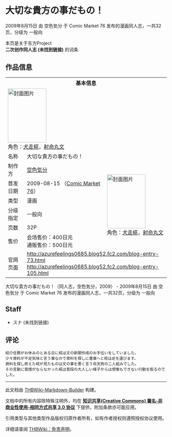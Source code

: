 # 大切な貴方の事だもの！

<!-- source html: G:\repos\THBWiki-Markdown-Builder\THBWikiMarkdown\Temp\main\8\86\ns0%3A%E5%A4%A7%E5%88%87%E3%81%AA%E8%B2%B4%E6%96%B9%E3%81%AE%E4%BA%8B%E3%81%A0%E3%82%82%E3%81%AE%EF%BC%81.html -->

2009年8月15日 由 空色気分 于 Comic Market 76 发布的漫画同人志，一共32页，分级为 一般向

本页是关于东方Project  
 **二次创作同人志 (未找到链接)** 的词条

## 作品信息

<table><tbody><tr><th colspan="3">基本信息</th></tr><tr><td class="cover-artwork-mobile" colspan="2"><a href="./文件-大切な貴方の事だもの！封面.png.md" class="image" title="封面图片"><img alt="封面图片" src="https://upload.thwiki.cc/thumb/c/c1/%E5%A4%A7%E5%88%87%E3%81%AA%E8%B2%B4%E6%96%B9%E3%81%AE%E4%BA%8B%E3%81%A0%E3%82%82%E3%81%AE%EF%BC%81%E5%B0%81%E9%9D%A2.png/120px-%E5%A4%A7%E5%88%87%E3%81%AA%E8%B2%B4%E6%96%B9%E3%81%AE%E4%BA%8B%E3%81%A0%E3%82%82%E3%81%AE%EF%BC%81%E5%B0%81%E9%9D%A2.png" decoding="async" loading="lazy" width="120" height="168" srcset="https://upload.thwiki.cc/thumb/c/c1/%E5%A4%A7%E5%88%87%E3%81%AA%E8%B2%B4%E6%96%B9%E3%81%AE%E4%BA%8B%E3%81%A0%E3%82%82%E3%81%AE%EF%BC%81%E5%B0%81%E9%9D%A2.png/180px-%E5%A4%A7%E5%88%87%E3%81%AA%E8%B2%B4%E6%96%B9%E3%81%AE%E4%BA%8B%E3%81%A0%E3%82%82%E3%81%AE%EF%BC%81%E5%B0%81%E9%9D%A2.png 1.5x, https://upload.thwiki.cc/thumb/c/c1/%E5%A4%A7%E5%88%87%E3%81%AA%E8%B2%B4%E6%96%B9%E3%81%AE%E4%BA%8B%E3%81%A0%E3%82%82%E3%81%AE%EF%BC%81%E5%B0%81%E9%9D%A2.png/240px-%E5%A4%A7%E5%88%87%E3%81%AA%E8%B2%B4%E6%96%B9%E3%81%AE%E4%BA%8B%E3%81%A0%E3%82%82%E3%81%AE%EF%BC%81%E5%B0%81%E9%9D%A2.png 2x" data-file-width="500" data-file-height="700"></a><div class="cover-char">角色：<a href="./犬走椛.md" title="犬走椛">犬走椛</a>，<a href="./射命丸文.md" title="射命丸文">射命丸文</a></div></td>
</tr><tr><td class="label">名称</td><td colspan="2"> 大切な貴方の事だもの！ </td></tr><tr><td class="label">制作方</td><td><a href="./空色気分.md" title="空色気分">空色気分</a></td><td class="cover-artwork" rowspan="6" style="min-width:168px;"><a href="./文件-大切な貴方の事だもの！封面.png.md" class="image" title="封面图片"><img alt="封面图片" src="https://upload.thwiki.cc/thumb/c/c1/%E5%A4%A7%E5%88%87%E3%81%AA%E8%B2%B4%E6%96%B9%E3%81%AE%E4%BA%8B%E3%81%A0%E3%82%82%E3%81%AE%EF%BC%81%E5%B0%81%E9%9D%A2.png/120px-%E5%A4%A7%E5%88%87%E3%81%AA%E8%B2%B4%E6%96%B9%E3%81%AE%E4%BA%8B%E3%81%A0%E3%82%82%E3%81%AE%EF%BC%81%E5%B0%81%E9%9D%A2.png" decoding="async" loading="lazy" width="120" height="168" srcset="https://upload.thwiki.cc/thumb/c/c1/%E5%A4%A7%E5%88%87%E3%81%AA%E8%B2%B4%E6%96%B9%E3%81%AE%E4%BA%8B%E3%81%A0%E3%82%82%E3%81%AE%EF%BC%81%E5%B0%81%E9%9D%A2.png/180px-%E5%A4%A7%E5%88%87%E3%81%AA%E8%B2%B4%E6%96%B9%E3%81%AE%E4%BA%8B%E3%81%A0%E3%82%82%E3%81%AE%EF%BC%81%E5%B0%81%E9%9D%A2.png 1.5x, https://upload.thwiki.cc/thumb/c/c1/%E5%A4%A7%E5%88%87%E3%81%AA%E8%B2%B4%E6%96%B9%E3%81%AE%E4%BA%8B%E3%81%A0%E3%82%82%E3%81%AE%EF%BC%81%E5%B0%81%E9%9D%A2.png/240px-%E5%A4%A7%E5%88%87%E3%81%AA%E8%B2%B4%E6%96%B9%E3%81%AE%E4%BA%8B%E3%81%A0%E3%82%82%E3%81%AE%EF%BC%81%E5%B0%81%E9%9D%A2.png 2x" data-file-width="500" data-file-height="700"></a><div class="cover-char">角色：<a href="./犬走椛.md" title="犬走椛">犬走椛</a>，<a href="./射命丸文.md" title="射命丸文">射命丸文</a></div></td>
</tr><tr><td class="label">首发日期</td><td>2009-08-15&#160;（<a href="/展会作品列表?e=Comic+Market%2376">Comic Market 76</a>）</td></tr><tr><td class="label">类型</td><td>漫画</td></tr><tr><td class="label">分级指定</td><td>一般向</td></tr><tr><td class="label">页数</td><td>32P</td></tr><tr><td class="label">售价</td><td>会场售价：400日元<br>通贩售价：500日元</td></tr>
<tr><td class="label">官网页面</td><td colspan="2"><a rel="nofollow" class="external free" href="http://azurefeelings0685.blog52.fc2.com/blog-entry-73.html">http://azurefeelings0685.blog52.fc2.com/blog-entry-73.html</a><br><a rel="nofollow" class="external free" href="http://azurefeelings0685.blog52.fc2.com/blog-entry-105.html">http://azurefeelings0685.blog52.fc2.com/blog-entry-105.html</a></td></tr></tbody></table>

大切な貴方の事だもの！（同人志，空色気分，2009） - 2009年8月15日 由 空色気分 于 Comic Market 76 发布的漫画同人志，一共32页，分级为 一般向

## Staff
- スナ (未找到链接)


## 评论
```
紹介任務がお休みのとある日に椛は文の新聞作成のお手伝いをしていました。
少々資料が不足気味と言う事なので資料を探しに書庫へと椛は足を運びます。
資料を探し終えた椛が見たものは文の事を悪く言う烏天狗の二人組みでした。
その言動に我慢がならなかった椛は普段の大人しい様子からは想像もできない行動を取るのでした。
```

  
  

  





---

此文档由 [THBWiki-Markdown-Builder](https://github.com/Delsin-Yu/THBWiki-Markdown-Builder) 构建。

文档中的所有内容除特殊注明外，均在 [**知识共享(Creative Commons) 署名-非商业性使用-相同方式共享 3.0 协议**](https://creativecommons.org/licenses/by-sa/3.0/deed.zh-hans) 下提供，附加条款亦可能应用。

引用类型与其他类型作品版权归原作者所有，如有作者授权则遵照授权协议使用。

详细请查阅 [THBWiki：免责声明](https://thbwiki.cc/THBWiki:%E5%85%8D%E8%B4%A3%E5%A3%B0%E6%98%8E)。

